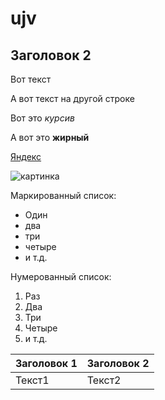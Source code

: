 # ujv

## Заголовок 2

Вот текст

А вот текст на другой строке

Вот это *курсив*

А вот это **жирный**

[Яндекс](http://ya.ru)

![картинка](http://htmlbook.ru/files/images/samhtml/fig_1_08_01.png)

Маркированный список:
- Один
- два
- три
- четыре
- и т.д.

Нумерованный список:
1. Раз
1. Два
1. Три
1. Четыре
1. и т.д.

Заголовок 1 | Заголовок 2
------------|------------
Текст1      |Текст2
